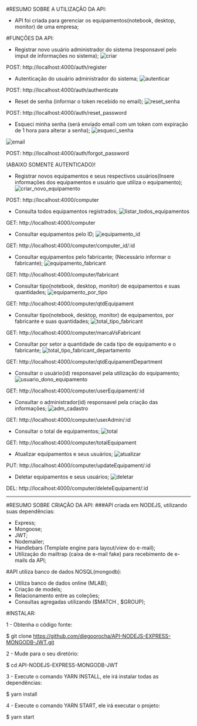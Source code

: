 #RESUMO SOBRE A UTILIZAÇÃO DA API:
- API foi criada para gerenciar os equipamentos(notebook, desktop, monitor) de uma empresa;

#FUNÇÕES DA API:
- Registrar novo usuário administrador do sistema (responsavel pelo imput de informações no sistema);
![criar](https://user-images.githubusercontent.com/46031435/53509484-9f177500-3a9a-11e9-81f6-a5c0bddc185c.JPG)

POST: http://localhost:4000/auth/register

- Autenticação do usuário administrador do sistema;
![autenticar](https://user-images.githubusercontent.com/46031435/53509630-e998f180-3a9a-11e9-9c7e-c86aecc86724.JPG)

POST: http://localhost:4000/auth/authenticate

- Reset de senha (informar o token recebido no email);
![reset_senha](https://user-images.githubusercontent.com/46031435/53509674-07665680-3a9b-11e9-9a48-7e01cff5a637.JPG)

POST: http://localhost:4000/auth/reset_password

- Esqueci minha senha (será enviado email com um token com expiração de 1 hora para alterar a senha);
![esqueci_senha](https://user-images.githubusercontent.com/46031435/53511327-f91a3980-3a9e-11e9-9624-2a47eb3fa1dd.JPG)

![email](https://user-images.githubusercontent.com/46031435/53511278-d4be5d00-3a9e-11e9-9c20-5e251303b7a6.JPG)

POST: http://localhost:4000/auth/forgot_password

(ABAIXO SOMENTE AUTENTICADO)!
- Registrar novos equipamentos e seus respectivos usuários(Insere informações dos equipamentos e usuário que utiliza o equipamento); 
![criar_novo_equipamento](https://user-images.githubusercontent.com/46031435/53510161-18639780-3a9c-11e9-9af7-d3a104470262.JPG)

POST: http://localhost:4000/computer

- Consulta todos equipamentos registrados;
![listar_todos_equipamentos](https://user-images.githubusercontent.com/46031435/53510190-25808680-3a9c-11e9-973b-166bd4c7ed4c.JPG)

GET: http://localhost:4000/computer

- Consultar equipamentos pelo ID;
![equipamento_id](https://user-images.githubusercontent.com/46031435/53510263-49dc6300-3a9c-11e9-9c51-4449085953be.JPG)

GET: http://localhost:4000/computer/computer_id/:id

- Consultar equipamentos pelo fabricante; (Necessário informar o fabricante);
![equipamento_fabricant](https://user-images.githubusercontent.com/46031435/53510339-88721d80-3a9c-11e9-89cf-511fa95217e2.JPG)

GET: http://localhost:4000/computer/fabricant

- Consultar tipo(notebook, desktop, monitor) de equipamentos e suas quantidades;
![equipamento_por_tipo](https://user-images.githubusercontent.com/46031435/53510433-b6576200-3a9c-11e9-9644-42ae387f339a.JPG)

GET: http://localhost:4000/computer/qtdEquipament

- Consultar tipo(notebook, desktop, monitor) de equipamentos, por fabricante e suas quantidades;
![total_tipo_fabricant](https://user-images.githubusercontent.com/46031435/53510480-dc7d0200-3a9c-11e9-9b5b-732b21632b4f.JPG)

GET: http://localhost:4000/computer/marcaVsFabricant

- Consultar por setor a quantidade de cada tipo de equipamento e o fabricante;
![total_tipo_fabricant_departamento](https://user-images.githubusercontent.com/46031435/53510558-0b937380-3a9d-11e9-9c1b-01e80ea4b6d7.JPG)

GET: http://localhost:4000/computer/qtdEquipamentDepartment

- Consultar o usuário(id) responsavel pela utilização do equipamento;
![usuario_dono_equipamento](https://user-images.githubusercontent.com/46031435/53510620-367dc780-3a9d-11e9-8f43-4d40743eaf8d.JPG)

GET: http://localhost:4000/computer/userEquipament/:id

- Consultar o administrador(id) responsavel pela criação das informações;
![adm_cadastro](https://user-images.githubusercontent.com/46031435/53510672-51503c00-3a9d-11e9-9c7b-5f402247e2b0.JPG)

GET: http://localhost:4000/computer/userAdmin/:id

- Consultar o total de equipamentos;
![total](https://user-images.githubusercontent.com/46031435/53511797-fc61f500-3a9f-11e9-8e58-2660256fc86c.JPG)

GET: http://localhost:4000/computer/totalEquipament

- Atualizar equipamentos e seus usuários;
![atualizar](https://user-images.githubusercontent.com/46031435/53510752-7fce1700-3a9d-11e9-9c41-c22762cb4ac3.JPG)

PUT: http://localhost:4000/computer/updateEquipament/:id

- Deletar equipamentos e seus usuários;
![deletar](https://user-images.githubusercontent.com/46031435/53510804-9d9b7c00-3a9d-11e9-9709-fbf0959d9243.JPG)

DEL: http://localhost:4000/computer/deleteEquipament/:id


-------

#RESUMO SOBRE CRIAÇÃO DA API:
###API criada em NODEJS, utilizando suas dependências:
- Express;
- Mongoose;
- JWT;
- Nodemailer;
- Handlebars (Template engine para layout/view do e-mail);
- Utilização do mailtrap (caixa de e-mail fake) para recebimento de e-mails da API;

#API utiliza banco de dados NOSQL(mongodb):
- Utiliza banco de dados online (MLAB);
- Criação de models;
- Relacionamento entre as coleções;
- Consultas agregadas utilizando ($MATCH , $GROUP);

#INSTALAR:

1 - Obtenha o código fonte:

$ git clone https://github.com/diegoorocha/API-NODEJS-EXPRESS-MONGODB-JWT.git

2 - Mude para o seu diretório:

$ cd API-NODEJS-EXPRESS-MONGODB-JWT

3 - Execute o comando YARN INSTALL, ele irá instalar todas as dependências:

$ yarn install

4 - Execute o comando YARN START, ele irá executar o projeto:

$ yarn start

